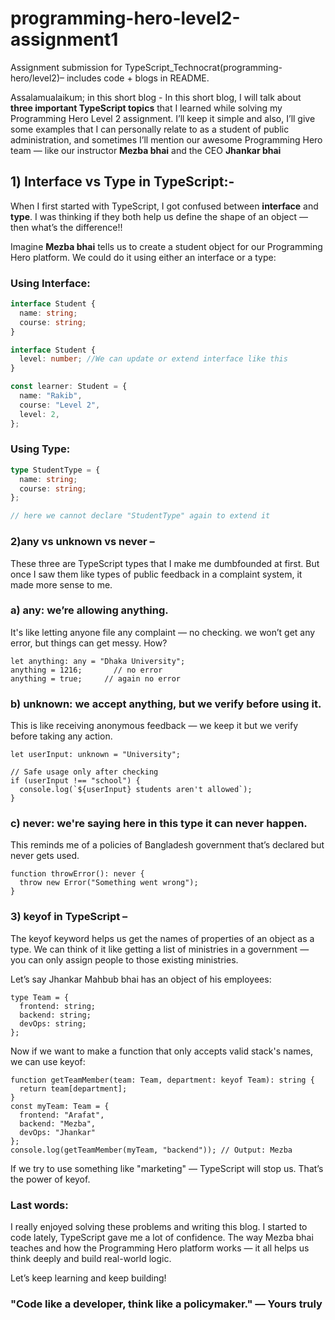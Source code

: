 # programming-hero-level2-assignment1
Assignment submission for TypeScript_Technocrat(programming-hero/level2)– includes code + blogs in README.

Assalamualaikum; in this short blog - In this short blog, I will talk about **three important TypeScript topics** that I learned while solving my Programming Hero Level 2 assignment. I’ll keep it simple and also, I’ll give some examples that I can personally relate to as a student of public administration, and sometimes I’ll mention our awesome Programming Hero team — like our instructor **Mezba bhai** and the CEO **Jhankar bhai**

## 1️) Interface vs Type in TypeScript:- 
When I first started with TypeScript, I got confused between **interface** and **type**. I was thinking if they both help us define the shape of an object — then what’s the difference!!

Imagine **Mezba bhai** tells us to create a student object for our Programming Hero platform. We could do it using either an interface or a type:

### Using Interface:

```ts
interface Student {
  name: string;
  course: string;
}

interface Student {
  level: number; //We can update or extend interface like this
}

const learner: Student = {
  name: "Rakib",
  course: "Level 2",
  level: 2,
};
```

### Using Type:

```ts
type StudentType = {
  name: string;
  course: string;
};

// here we cannot declare "StudentType" again to extend it
```
### 2)any vs unknown vs never –
These three are TypeScript types that I make me dumbfounded at first. But once I saw them like types of public feedback in a complaint system, it made more sense to me.

### a) any: we’re allowing anything.
It's like letting anyone file any complaint — no checking. we won’t get any error, but things can get messy. How? 

```
let anything: any = "Dhaka University";
anything = 1216;       // no error
anything = true;     // again no error 
```

### b) unknown: we accept anything, but we verify before using it.
This is like receiving anonymous feedback — we keep it but we verify before taking any action.

```
let userInput: unknown = "University";

// Safe usage only after checking
if (userInput !== "school") {
  console.log(`${userInput} students aren't allowed`);
}
```

### c) never: we're saying here in this type it can never happen.
This reminds me of a policies of Bangladesh government that’s declared but never gets used.

```
function throwError(): never {
  throw new Error("Something went wrong");
}
```

### 3) keyof in TypeScript – 
The keyof keyword helps us get the names of properties of an object as a type. We can think of it like getting a list of ministries in a government — you can only assign people to those existing ministries.

Let’s say Jhankar Mahbub bhai has an object of his employees:
```
type Team = {
  frontend: string;
  backend: string;
  devOps: string;
};
```

Now if we want to make a function that only accepts valid stack's names, we can use keyof:

```
function getTeamMember(team: Team, department: keyof Team): string {
  return team[department];
}
const myTeam: Team = {
  frontend: "Arafat",
  backend: "Mezba",
  devOps: "Jhankar"
};
console.log(getTeamMember(myTeam, "backend")); // Output: Mezba
```

If we try to use something like "marketing" — TypeScript will stop us. That’s the power of keyof.

### Last words:
I really enjoyed solving these problems and writing this blog. I started to code lately, TypeScript gave me a lot of confidence. The way Mezba bhai teaches and how the Programming Hero platform works — it all helps us think deeply and build real-world logic.

Let’s keep learning and keep building!
### "Code like a developer, think like a policymaker." — Yours truly




